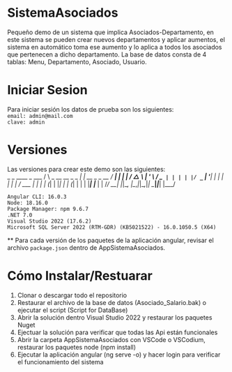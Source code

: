 # SistemaAsociados
Pequeño demo de un sistema que implica Asociados-Departamento, en este sistema se pueden crear nuevos departamentos y aplicar aumentos, el sistema en automático toma ese aumento y lo aplica a todos los asociados que pertenecen a dicho departamento. La base de datos consta de 4 tablas: Menu, Departamento, Asociado, Usuario.

# Iniciar Sesion
Para iniciar sesión los datos de prueba son los siguientes: <br/>
`email: admin@mail.com` <br/>
`clave: admin`

# Versiones
Las versiones para crear este demo son las siguientes: <br/>
     _                      _                 ____ _     ___
    / \   _ __   __ _ _   _| | __ _ _ __     / ___| |   |_ _|
   / △ \ | '_ \ / _` | | | | |/ _` | '__|   | |   | |    | |
  / ___ \| | | | (_| | |_| | | (_| | |      | |___| |___ | |
 /_/   \_\_| |_|\__, |\__,_|_|\__,_|_|       \____|_____|___|
                |___/


`Angular CLI: 16.0.3` <br/>
`Node: 18.16.0` <br/>
`Package Manager: npm 9.6.7` <br/>
`.NET 7.0 ` <br/>
`Visual Studio 2022 (17.6.2) ` <br/>
`Microsoft SQL Server 2022 (RTM-GDR) (KB5021522) - 16.0.1050.5 (X64)` <br/>

** Para cada versión de los paquetes de la aplicación angular, revisar el archivo `package.json` dentro de AppSistemaAsociados.

# Cómo Instalar/Restuarar
<ol>
  <li>Clonar o descargar todo el repositorio</li>
  <li>Restaurar el archivo de la base de datos (Asociado_Salario.bak) o ejecutar el script (Script for DataBase)</li>
  <li>Abrir la solución dentro Visual Studio 2022 y restaurar los paquetes Nuget</li>
  <li>Ejectuar la solución para verificar que todas las Api están funcionales</li>
  <li>Abrir la carpeta AppSistemaAsociados con VSCode o VSCodium, restaurar los paquetes node (npm install) </li>
  <li>Ejecutar la aplicación angular (ng serve -o) y hacer login para verificar el funcionamiento del sistema</li>
</ol>
